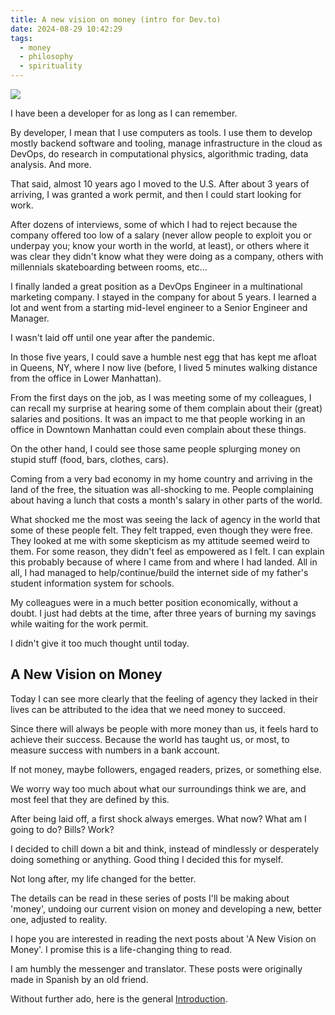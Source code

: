 ```yaml
---
title: A new vision on money (intro for Dev.to)
date: 2024-08-29 10:42:29
tags:
  - money
  - philosophy
  - spirituality
---
```

![](https://siran.github.io/assets/a_new_vision_on_money/money.png)

I have been a developer for as long as I can remember.

By developer, I mean that I use computers as tools. I use them to develop mostly backend software and tooling, manage infrastructure in the cloud as DevOps, do research in computational physics, algorithmic trading, data analysis. And more.

That said, almost 10 years ago I moved to the U.S. After about 3 years of arriving, I was granted a work permit, and then I could start looking for work.

After dozens of interviews, some of which I had to reject because the company offered too low of a salary (never allow people to exploit you or underpay you; know your worth in the world, at least), or others where it was clear they didn't know what they were doing as a company, others with millennials skateboarding between rooms, etc...

I finally landed a great position as a DevOps Engineer in a multinational marketing company. I stayed in the company for about 5 years. I learned a lot and went from a starting mid-level engineer to a Senior Engineer and Manager.

I wasn't laid off until one year after the pandemic.

In those five years, I could save a humble nest egg that has kept me afloat in Queens, NY, where I now live (before, I lived 5 minutes walking distance from the office in Lower Manhattan).

From the first days on the job, as I was meeting some of my colleagues, I can recall my surprise at hearing some of them complain about their (great) salaries and positions. It was an impact to me that people working in an office in Downtown Manhattan could even complain about these things.

On the other hand, I could see those same people splurging money on stupid stuff (food, bars, clothes, cars).

Coming from a very bad economy in my home country and arriving in the land of the free, the situation was all-shocking to me. People complaining about having a lunch that costs a month's salary in other parts of the world.

What shocked me the most was seeing the lack of agency in the world that some of these people felt. They felt trapped, even though they were free. They looked at me with some skepticism as my attitude seemed weird to them. For some reason, they didn't feel as empowered as I felt. I can explain this probably because of where I came from and where I had landed. All in all, I had managed to help/continue/build the internet side of my father's student information system for schools.

My colleagues were in a much better position economically, without a doubt. I just had debts at the time, after three years of burning my savings while waiting for the work permit.

I didn't give it too much thought until today.

## A New Vision on Money
Today I can see more clearly that the feeling of agency they lacked in their lives can be attributed to the idea that we need money to succeed.

Since there will always be people with more money than us, it feels hard to achieve their success. Because the world has taught us, or most, to measure success with numbers in a bank account.

If not money, maybe followers, engaged readers, prizes, or something else.

We worry way too much about what our surroundings think we are, and most feel that they are defined by this.

After being laid off, a first shock always emerges. What now? What am I going to do? Bills? Work?

I decided to chill down a bit and think, instead of mindlessly or desperately doing something or anything. Good thing I decided this for myself.

Not long after, my life changed for the better.

The details can be read in these series of posts I'll be making about 'money', undoing our current vision on money and developing a new, better one, adjusted to reality.

I hope you are interested in reading the next posts about 'A New Vision on Money'. I promise this is a life-changing thing to read.

I am humbly the messenger and translator. These posts were originally made in Spanish by an old friend.

Without further ado, here is the general [Introduction](https://anrodriguez.substack.com/p/introductionhtml).